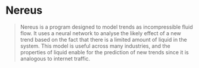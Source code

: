 # Nereus
> Nereus is a program designed to model trends as incompressible fluid flow. It uses a neural network to analyse the likely effect of a new trend based on the fact that there is a limited amount of liquid in the system. This model is useful across many industries, and the properties of liquid enable for the prediction of new trends since it is analogous to internet traffic. 


